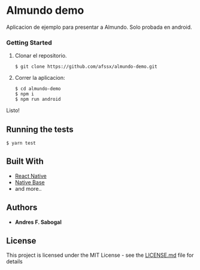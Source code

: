 # Almundo demo

Aplicacion de ejemplo para presentar a Almundo. Solo probada en android.

### Getting Started

1. Clonar el repositorio.
    ```
    $ git clone https://github.com/afssx/almundo-demo.git
    ```


2. Correr la aplicacion:

    ```
    $ cd almundo-demo
    $ npm i
    $ npm run android
    ```

 Listo!


## Running the tests

```
$ yarn test
```

## Built With

* [React Native](https://github.com/facebook/react-native)
* [Native Base](https://github.com/GeekyAnts/NativeBase)
* and more..

## Authors

* **Andres F. Sabogal**

## License

This project is licensed under the MIT License - see the [LICENSE.md](LICENSE.md) file for details
